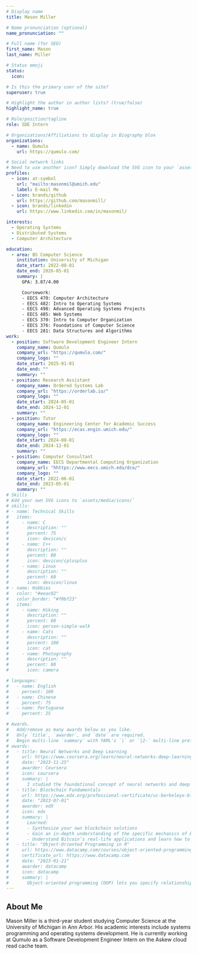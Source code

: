 ```yaml
---
# Display name
title: Mason Miller

# Name pronunciation (optional)
name_pronunciation: ""

# Full name (for SEO)
first_name: Mason
last_name: Miller

# Status emoji
status:
  icon:

# Is this the primary user of the site?
superuser: true

# Highlight the author in author lists? (true/false)
highlight_name: true

# Role/position/tagline
role: SDE Intern

# Organizations/Affiliations to display in Biography blox
organizations:
  - name: Qumulo
    url: https://qumulo.com/

# Social network links
# Need to use another icon? Simply download the SVG icon to your `assets/media/icons/` folder.
profiles:
  - icon: at-symbol
    url: "mailto:masonmil@umich.edu"
    label: E-mail Me
  - icon: brands/github
    url: https://github.com/masonmill/
  - icon: brands/linkedin
    url: https://www.linkedin.com/in/masonmil/

interests:
  - Operating Systems
  - Distributed Systems
  - Computer Architecture

education:
  - area: BS Computer Science
    institution: University of Michigan
    date_start: 2022-08-01
    date_end: 2026-05-01
    summary: |
      GPA: 3.87/4.00

      Coursework:
      - EECS 470: Computer Architecture
      - EECS 482: Intro to Operating Systems
      - EECS 498: Advanced Operating Systems Projects
      - EECS 485: Web Systems
      - EECS 370: Intro to Computer Organization
      - EECS 376: Foundations of Computer Science
      - EECS 281: Data Structures and Algorithms
work:
  - position: Software Development Engineer Intern
    company_name: Qumulo
    company_url: "https://qumulo.com/"
    company_logo: ""
    date_start: 2025-01-01
    date_end: ""
    summary: ""
  - position: Research Assistant
    company_name: Ordered Systems Lab
    company_url: "https://orderlab.io/"
    company_logo: ""
    date_start: 2024-05-01
    date_end: 2024-12-01
    summary: ""
  - position: Tutor
    company_name: Engineering Center for Academic Success
    company_url: "https://ecas.engin.umich.edu/"
    company_logo: ""
    date_start: 2024-08-01
    date_end: 2024-12-01
    summary: ""
  - position: Computer Consultant
    company_name: EECS Departmental Computing Organization
    company_url: "hhttps://www.eecs.umich.edu/dco/"
    company_logo: ""
    date_start: 2022-06-01
    date_end: 2023-05-01
    summary: ""
# Skills
# Add your own SVG icons to `assets/media/icons/`
# skills:
# - name: Technical Skills
#   items:
#     - name: C
#       description: ""
#       percent: 75
#       icon: devicon/c
#     - name: C++
#       description: ""
#       percent: 80
#       icon: devicon/cplusplus
#     - name: Linux
#       description: ""
#       percent: 60
#       icon: devicon/linux
# - name: Hobbies
#   color: "#eeac02"
#   color_border: "#f0bf23"
#   items:
#     - name: Hiking
#       description: ""
#       percent: 60
#       icon: person-simple-walk
#     - name: Cats
#       description: ""
#       percent: 100
#       icon: cat
#     - name: Photography
#       description: ""
#       percent: 80
#       icon: camera

# languages:
#   - name: English
#     percent: 100
#   - name: Chinese
#     percent: 75
#   - name: Portuguese
#     percent: 25

# Awards.
#   Add/remove as many awards below as you like.
#   Only `title`, `awarder`, and `date` are required.
#   Begin multi-line `summary` with YAML's `|` or `|2-` multi-line prefix and indent 2 spaces below.
# awards:
#   - title: Neural Networks and Deep Learning
#     url: https://www.coursera.org/learn/neural-networks-deep-learning
#     date: "2023-11-25"
#     awarder: Coursera
#     icon: coursera
#     summary: |
#       I studied the foundational concept of neural networks and deep learning. By the end, I was familiar with the significant technological trends driving the rise of deep learning; build, train, and apply fully connected deep neural networks; implement efficient (vectorized) neural networks; identify key parameters in a neural network’s architecture; and apply deep learning to your own applications.
#   - title: Blockchain Fundamentals
#     url: https://www.edx.org/professional-certificate/uc-berkeleyx-blockchain-fundamentals
#     date: "2023-07-01"
#     awarder: edX
#     icon: edx
#     summary: |
#       Learned:
#       - Synthesize your own blockchain solutions
#       - Gain an in-depth understanding of the specific mechanics of Bitcoin
#       - Understand Bitcoin’s real-life applications and learn how to attack and destroy Bitcoin, Ethereum, smart contracts and Dapps, and alternatives to Bitcoin’s Proof-of-Work consensus algorithm
#   - title: "Object-Oriented Programming in R"
#     url: https://www.datacamp.com/courses/object-oriented-programming-with-s3-and-r6-in-r
#     certificate_url: https://www.datacamp.com
#     date: "2023-01-21"
#     awarder: datacamp
#     icon: datacamp
#     summary: |
#       Object-oriented programming (OOP) lets you specify relationships between functions and the objects that they can act on, helping you manage complexity in your code. This is an intermediate level course, providing an introduction to OOP, using the S3 and R6 systems. S3 is a great day-to-day R programming tool that simplifies some of the functions that you write. R6 is especially useful for industry-specific analyses, working with web APIs, and building GUIs.
---
```


## About Me

Mason Miller is a third-year student studying Computer Science at the University of Michigan in Ann Arbor. His academic interests include systems programming and operating systems development. He is currently working at Qumulo as a Software Development Engineer Intern on the Askew cloud read cache team.
